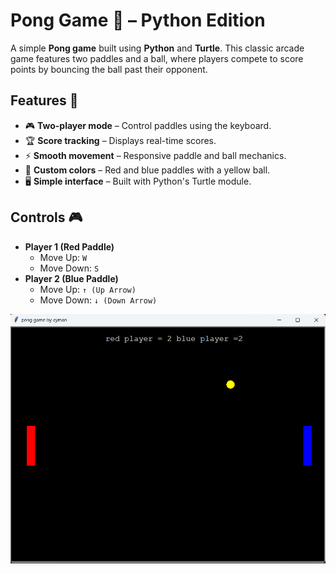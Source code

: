 # Pong Game 🎾 – Python Edition

A simple **Pong game** built using **Python** and **Turtle**. This classic arcade game features two paddles and a ball, where players compete to score points by bouncing the ball past their opponent.

## Features 🚀
- 🎮 **Two-player mode** – Control paddles using the keyboard.
- 🏆 **Score tracking** – Displays real-time scores.
- ⚡ **Smooth movement** – Responsive paddle and ball mechanics.
- 🎨 **Custom colors** – Red and blue paddles with a yellow ball.
- 🖥️ **Simple interface** – Built with Python's Turtle module.

## Controls 🎮
- **Player 1 (Red Paddle)**  
  - Move Up: `W`
  - Move Down: `S`
- **Player 2 (Blue Paddle)**  
  - Move Up: `↑ (Up Arrow)`
  - Move Down: `↓ (Down Arrow)`

![Game Example Photo](https://github.com/iamaymo/pong-game/blob/main/Screenshot%202025-04-02%20162529.png)
